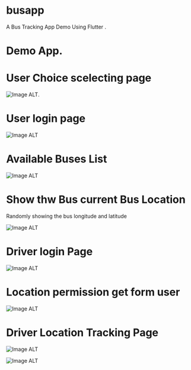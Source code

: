# busapp

A Bus Tracking App Demo Using Flutter .
# Demo App.
<h1>User Choice scelecting page</h1>

![Image ALT](https://github.com/SriranganathanG-2601/Flutter-college-bus-tracking-login-app/blob/main/Screenshot%202025-02-14%20120712.png?raw=true).
<h1>User login page</h1>

![Image ALT](https://github.com/SriranganathanG-2601/Flutter-college-bus-tracking-login-app/blob/fca753b24252d430fbddf16fa429e56ba47126d8/Screenshot%202025-02-14%20120727.png)

<h1>Available Buses List</h1>

![Image ALT](https://github.com/SriranganathanG-2601/Flutter-college-bus-tracking-login-app/blob/adfdeb9b2a61d731a745df57b0a23aed036828b1/Screenshot%202025-02-14%20120740.png)

<h1>Show thw Bus current Bus Location</h1>
Randomly showing the bus longitude and latitude  

![Image ALT](https://github.com/SriranganathanG-2601/Flutter-college-bus-tracking-login-app/blob/8bf86d38f7a4fb74c46168631222989fa7ee9021/Screenshot%202025-02-14%20120757.png)

<h1>Driver login Page</h1>

![Image ALT](https://github.com/SriranganathanG-2601/Flutter-college-bus-tracking-login-app/blob/adfdeb9b2a61d731a745df57b0a23aed036828b1/Screenshot%202025-02-14%20120812.png)


<h1>Location permission get form user</h1>

![Image ALT](https://github.com/SriranganathanG-2601/Flutter-college-bus-tracking-login-app/blob/5d96178503a923269ecc886b1d6b49ae1f15e50a/1739868387223.jpg)


<h1>Driver  Location Tracking Page</h1>

![Image ALT](https://github.com/SriranganathanG-2601/Flutter-college-bus-tracking-login-app/blob/5d96178503a923269ecc886b1d6b49ae1f15e50a/1739868387205.jpg)


![Image ALT]()
